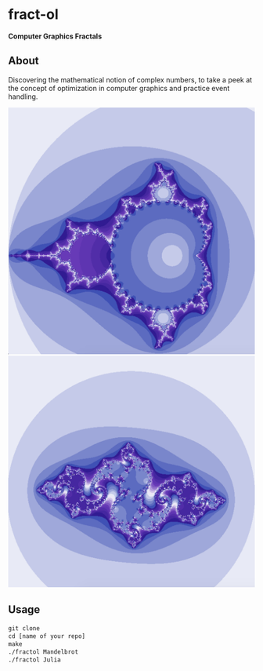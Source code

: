 # fract-ol
**Computer Graphics Fractals**

## About
Discovering the mathematical notion of complex numbers, to take a peek at the concept of optimization in computer graphics and practice event handling.

![alt text](https://github.com/iarinov/fract-ol/blob/main/fractol_mandelbrot.png?raw=true)
![alt text](https://github.com/iarinov/fract-ol/blob/main/fractol-Julia.png?raw=true)

## Usage
```
git clone 
cd [name of your repo]
make
./fractol Mandelbrot
./fractol Julia
```
